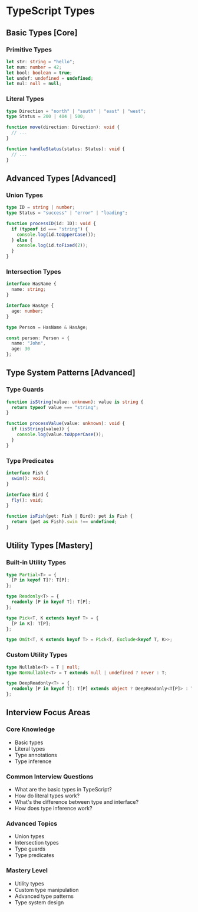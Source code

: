 # TypeScript Types

## Basic Types [Core]

### Primitive Types
```typescript
let str: string = "hello";
let num: number = 42;
let bool: boolean = true;
let undef: undefined = undefined;
let nul: null = null;
```

### Literal Types
```typescript
type Direction = "north" | "south" | "east" | "west";
type Status = 200 | 404 | 500;

function move(direction: Direction): void {
  // ...
}

function handleStatus(status: Status): void {
  // ...
}
```

## Advanced Types [Advanced]

### Union Types
```typescript
type ID = string | number;
type Status = "success" | "error" | "loading";

function processID(id: ID): void {
  if (typeof id === "string") {
    console.log(id.toUpperCase());
  } else {
    console.log(id.toFixed(2));
  }
}
```

### Intersection Types
```typescript
interface HasName {
  name: string;
}

interface HasAge {
  age: number;
}

type Person = HasName & HasAge;

const person: Person = {
  name: "John",
  age: 30
};
```

## Type System Patterns [Advanced]

### Type Guards
```typescript
function isString(value: unknown): value is string {
  return typeof value === "string";
}

function processValue(value: unknown): void {
  if (isString(value)) {
    console.log(value.toUpperCase());
  }
}
```

### Type Predicates
```typescript
interface Fish {
  swim(): void;
}

interface Bird {
  fly(): void;
}

function isFish(pet: Fish | Bird): pet is Fish {
  return (pet as Fish).swim !== undefined;
}
```

## Utility Types [Mastery]

### Built-in Utility Types
```typescript
type Partial<T> = {
  [P in keyof T]?: T[P];
};

type Readonly<T> = {
  readonly [P in keyof T]: T[P];
};

type Pick<T, K extends keyof T> = {
  [P in K]: T[P];
};

type Omit<T, K extends keyof T> = Pick<T, Exclude<keyof T, K>>;
```

### Custom Utility Types
```typescript
type Nullable<T> = T | null;
type NonNullable<T> = T extends null | undefined ? never : T;

type DeepReadonly<T> = {
  readonly [P in keyof T]: T[P] extends object ? DeepReadonly<T[P]> : T[P];
};
```

## Interview Focus Areas

### Core Knowledge
- Basic types
- Literal types
- Type annotations
- Type inference

### Common Interview Questions
- What are the basic types in TypeScript?
- How do literal types work?
- What's the difference between type and interface?
- How does type inference work?

### Advanced Topics
- Union types
- Intersection types
- Type guards
- Type predicates

### Mastery Level
- Utility types
- Custom type manipulation
- Advanced type patterns
- Type system design
